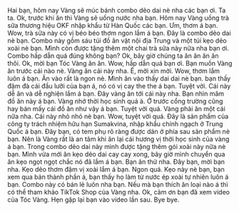 Hai bạn, hôm nay Vàng sẽ múc bánh combo dẻo dai nè nha các bạn ơi. Ta ta. Ok, trước khi ăn thì Vàng sẽ uống nước nha bạn. Hôm nay Vàng uống trà sữa thương hiệu OKF nhập khẩu từ Hàn Quốc các bạn. Ưm, thơm á bạn. Wow, trà sữa này có vị béo béo thơm ngon lắm á bạn. Đây là combo dẻo dai nè bạn. Combo này gồm sáu túi đồ ăn vặt nội địa Trung và một túi kẹo dẻo xoài nè bạn. Mình còn được tặng thêm một chai trà sữa này nữa nha bạn ơi. Combo hấp dẫn quá đúng không bạn? Ok, bây giờ chúng ta ăn ăn ăn ăn thôi. Ok, mời bạn Tóc Vàng ăn ăn. Wow, hấp dẫn quá bạn ơi. Bạn muốn Vàng ăn trước cái nào nè. Vàng ăn cái này nha. Ê, mời xin mời. Wow, thơm lắm luôn á bạn. Ăn vào rất là ngon nè. Mình ăn vào thấy dai dai nè bạn. bạn thấy đậm đà cái đầu lưỡi của bạn á, nó có vị cay the the á bạn. Tuyệt vời. Cái này dễ ăn và dễ nghiện lắm á bạn. Đây vàng ăn tới cái này nha. Bạn nhìn mâm đồ ăn này á bạn. Vàng nhớ thời học sinh quá à. Ở trước cổng trường cũng hay bán mấy cái đồ ăn như vậy á bạn. Tuyệt vời quá. Vàng phải ăn một cái nữa nha. Cái này nhỏ nhỏ nè bạn. Wow, tuyệt vời quá. Đây là sản phẩm của công ty trách nhiệm hữu hạn Sumakvina, nhập khẩu chính ngạch ở Trung Quốc á bạn. Đây bạn, có tem phụ rõ ràng được dán ở phía sau sản phẩm nè bạn. Nên là Vàng rất là an tâm khi ăn lại cái hương vị thời học sinh của vàng á bạn. Trong combo dẻo dai này mình được tặng thêm gói xoài này nữa nè bạn. Mình vừa mới ăn kẹo dẻo dai cay cay xong, bây giờ mình chuyển qua ăn kẹo ngọt ngọt chắc nó đã lắm á bạn. Bạn ăn thử nha. Đây bạn, mời bạn nha. Kẹo dẻo thơm đậm vị xoài lắm á bạn. Ngon quá. Kẹo này nè bạn, bạn xem qua bản thành phần á, bạn thấy họ làm từ nước ép xoài tự nhiên luôn á bạn. Combo này có bán lẻ luôn nha bạn. Nếu mà bạn thích ăn loại nào á thì có thể tham khảo TikTok Shop của Vàng nha. Ok, cảm ơn bạn đã xem video của Tóc Vàng. Hẹn gặp lại bạn vào video lần sau. Bye bye.